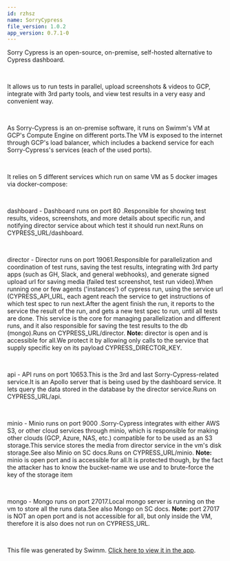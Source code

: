 ```yaml
---
id: rzhsz
name: SorryCypress
file_version: 1.0.2
app_version: 0.7.1-0
---
```


Sorry Cypress is an open-source, on-premise, self-hosted alternative to Cypress dashboard.

<br/>

It allows us to run tests in parallel, upload screenshots & videos to GCP, integrate with 3rd party tools, and view test results in a very easy and convenient way.

<br/>

As Sorry-Cypress is an on-premise software, it runs on Swimm's VM at GCP's Compute Engine on different ports.The VM is exposed to the internet through GCP's load balancer, which includes a backend service for each Sorry-Cypress's services (each of the used ports).

<br/>

It relies on 5 different services which run on same VM as 5 docker images via docker-compose:

<br/>

dashboard - Dashboard runs on port 80 .Responsible for showing test results, videos, screenshots, and more details about specific run, and notifying director service about which test it should run next.Runs on CYPRESS_URL/dashboard.

<br/>

director - Director runs on port 19061.Responsible for parallelization and coordination of test runs, saving the test results, integrating with 3rd party apps (such as GH, Slack, and general webhooks), and generate signed upload url for saving media (failed test screenshot, test run video).When running one or few agents ('instances') of cypress run, using the service url (CYPRESS_API_URL, each agent reach the service to get instructions of which test spec to run next.After the agent finish the run, it reports to the service the result of the run, and gets a new test spec to run, until all tests are done. This service is the core for managing parallelization and different runs, and it also responsible for saving the test results to the db (mongo).Runs on CYPRESS_URL/director. **Note:** director is open and is accessible for all.We protect it by allowing only calls to the service that supply specific key on its payload CYPRESS_DIRECTOR_KEY.

<br/>

api - API runs on port 10653.This is the 3rd and last Sorry-Cypress-related service.It is an Apollo server that is being used by the dashboard service. It lets query the data stored in the database by the director service.Runs on CYPRESS_URL/api.

<br/>

minio - Minio runs on port 9000 .Sorry-Cypress integrates with either AWS S3, or other cloud services through minio, which is responsible for making other clouds (GCP, Azure, NAS, etc.) compatible for to be used as an S3 storage.This service stores the media from director service in the vm's disk storage.See also Minio on SC docs.Runs on CYPRESS_URL/minio. **Note:** minio is open port and is accessible for all.It is protected though, by the fact the attacker has to know the bucket-name we use and to brute-force the key of the storage item

<br/>

mongo - Mongo runs on port 27017.Local mongo server is running on the vm to store all the runs data.See also Mongo on SC docs. **Note:** port 27017 is NOT an open port and is not accessible for all, but only inside the VM, therefore it is also does not run on CYPRESS_URL.


<br/>

This file was generated by Swimm. [Click here to view it in the app](https://swimm.io/link?l=c3dpbW0lM0ElMkYlMkZyZXBvcyUyRloybDBhSFZpSlROQkpUTkJjM1J2YTJVdGQyVmhkR2hsY2lVelFTVXpRVUZrWkdsbFEyOW9aVzQlM0QlMkZkb2NzJTJGcnpoc3o=).
